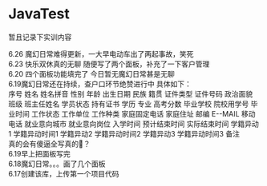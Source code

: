 # JavaTest

暂且记录下实训内容<br>

6.26 魔幻日常难得更新，一大早电动车出了两起事故，笑死<br>
6.23 快乐双休真的无聊  随便写了两个面板，补充了一下客户管理<br>
6.20 四个面板功能填完了  今日暂无魔幻日常甚是无聊<br>
6.19魔幻日常还在持续，查户口环节绝赞进行中  具体如下：  <br>序号	姓名	姓名拼音	性别	年龄	出生日期	民族	籍贯	证件类型	证件号码	政治面貌	班级	班主任姓名	学员状态	持有证书	学历	专业	高考分数	毕业学校	院校用学号	毕业时间	工作状态	工作单位	工作种类	家庭固定电话	家庭住址	邮编	E--MAIL	移动电话	就业意向城市	就业意向岗位	入学时间	预计结束时间	实际结束时间	学籍异动1	学籍异动时间1	学籍异动2	学籍异动时间2	学籍异动3	学籍异动时间3	备注<br>真的会有傻逼全写真的🐎？<br>
6.19早上把面板写完<br>
6.18魔幻日常。。。画了几个面板<br>
6.17创建该库，上传第一个项目代码<br>